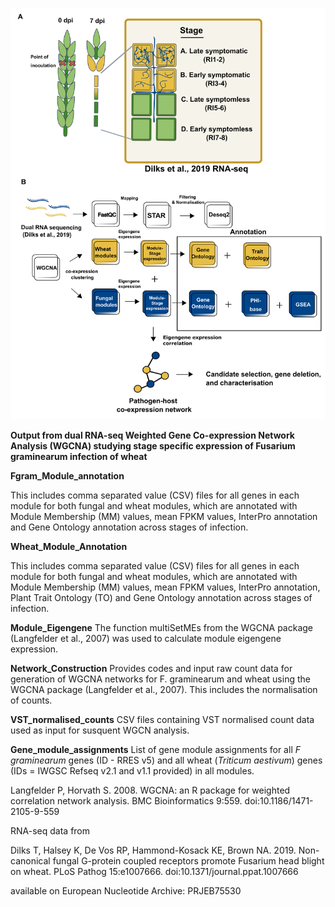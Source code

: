 ![Alt text](https://github.com/erikakroll/Fusarium-wheat_WGCNA/blob/master/147800_1_figure_3142293_sjll3q.tif)


**Output from dual RNA-seq Weighted Gene Co-expression Network Analysis (WGCNA) studying stage specific expression of Fusarium graminearum infection of wheat**

**Fgram_Module_annotation** 

This includes comma separated value (CSV) files for all genes in each module for both fungal and wheat modules, which are annotated with Module Membership (MM) values, mean FPKM values, 
InterPro annotation and Gene Ontology annotation across stages of infection. 

**Wheat_Module_Annotation** 

This includes comma separated value (CSV) files for all genes in each module for both fungal and wheat modules, which are annotated with Module Membership (MM) values, mean FPKM values, 
InterPro annotation, Plant Trait Ontology (TO) and Gene Ontology annotation across stages of infection. 

**Module_Eigengene** 
The function multiSetMEs from the WGCNA package (Langfelder et al., 2007) was used to calculate module eigengene expression. 

**Network_Construction**
Provides codes and input raw count data for generation of WGCNA networks for F. graminearum and wheat using the WGCNA package (Langfelder et al., 2007). This includes the normalisation of counts. 

**VST_normalised_counts**
CSV files containing VST normalised count data used as input for susquent WGCN analysis. 

**Gene_module_assignments**
List of gene module assignments for all _F graminearum_ genes (ID - RRES v5) and all wheat (_Triticum aestivum_) genes (IDs = IWGSC Refseq v2.1 and v1.1 provided) in all modules. 

Langfelder P, Horvath S. 2008. WGCNA: an R package for weighted correlation network analysis. BMC Bioinformatics 9:559. doi:10.1186/1471-2105-9-559

RNA-seq data from 

Dilks T, Halsey K, De Vos RP, Hammond-Kosack KE, Brown NA. 2019. Non-canonical fungal G-protein coupled receptors promote Fusarium head blight on wheat. PLoS Pathog 15:e1007666. doi:10.1371/journal.ppat.1007666

available on European Nucleotide Archive: PRJEB75530
